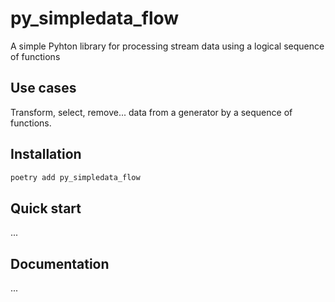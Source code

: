 # py_simpledata_flow

A simple Pyhton library for processing stream data using a logical sequence of functions

## Use cases

Transform, select, remove... data from a generator by a sequence of functions.

## Installation

```bash
poetry add py_simpledata_flow
```

## Quick start

...

## Documentation

...
